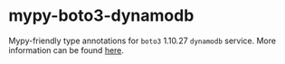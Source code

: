 # mypy-boto3-dynamodb

Mypy-friendly type annotations for `boto3` 1.10.27 `dynamodb` service.
More information can be found [here](https://github.com/vemel/mypy_boto3).

